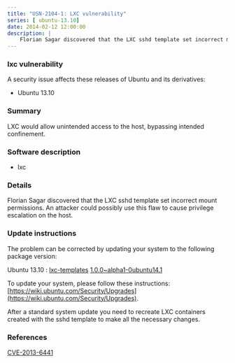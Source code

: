 ```yaml
---
title: "USN-2104-1: LXC vulnerability"
series: [ ubuntu-13.10]
date: 2014-02-12 12:00:00
description: |
    Florian Sagar discovered that the LXC sshd template set incorrect mount permissions. An attacker could possibly use this flaw to cause privilege escalation on the host. 
--- 
```

 
### lxc vulnerability

A security issue affects these releases of Ubuntu and its derivatives:

* Ubuntu 13.10

### Summary

LXC would allow unintended access to the host, bypassing intended confinement.

### Software description

* lxc 

### Details

Florian Sagar discovered that the LXC sshd template set incorrect mount permissions. An attacker could possibly use this flaw to cause privilege escalation on the host. 

### Update instructions

The problem can be corrected by updating your system to the following package version:

Ubuntu 13.10
 : [lxc-templates](https://launchpad.net/ubuntu/+source/lxc) <span> [1.0.0~alpha1-0ubuntu14.1](https://launchpad.net/ubuntu/+source/lxc/1.0.0~alpha1-0ubuntu14.1) </span> 

To update your system, please follow these instructions: [https://wiki.ubuntu.com/Security/Upgrades](https://wiki.ubuntu.com/Security/Upgrades).

After a standard system update you need to recreate LXC containers created with the sshd template to make all the necessary changes. 

### References

 [CVE-2013-6441](http://people.ubuntu.com/~ubuntu-security/cve/CVE-2013-6441)
 
